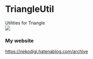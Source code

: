 # TriangleUtil
Utilities for Triangle<br>
[![](http://img.youtube.com/vi/TZk86_lsNpI/0.jpg)](http://www.youtube.com/watch?v=TZk86_lsNpI "")<br>
### My website
https://nekodigi.hatenablog.com/archive
